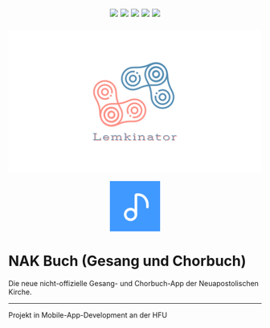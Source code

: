 <h2 align="center">
  
[![](https://img.shields.io/website?down_color=red&down_message=offline&up_color=blue&up_message=online&url=https%3A%2F%2Fwww.youtube.com%2Fwatch%3Fv%3DdQw4w9WgXcQ)](https://www.youtube.com/watch?v=dQw4w9WgXcQ)
[![](https://img.shields.io/github/last-commit/Lemkinator/NAK-Buch)](https://github.com/Lemkinator/NAK-Buch/commits/master)
[![](https://img.shields.io/github/issues-raw/Lemkinator/NAK-Buch?color=%23ff4400)](https://github.com/Lemkinator/NAK-Buch/issues)
[![](https://img.shields.io/github/issues-pr-raw/Lemkinator/NAK-Buch?color=%23bb00bb)](https://github.com/Lemkinator/NAK-Buch/pulls)
[![](https://img.shields.io/github/contributors/Lemkinator/NAK-Buch)](https://github.com/Lemkinator/NAK-Buch/graphs/contributors)

</h2>

<p align="center">
  <img loading="lazy" src="img/Banner_playstore_named_transparent.png"/>
</p>
<p align="center">
  <img loading="lazy" src="img/icon.png" height="100"/>
</p>


# NAK Buch (Gesang und Chorbuch)
Die neue nicht-offizielle Gesang- und Chorbuch-App der Neuapostolischen Kirche.


---
Projekt in Mobile-App-Development an der HFU
